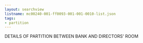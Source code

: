 ```yaml
---
layout: searchview
listname: mc00240-001-ff0093-001-001-0010-list.json
tags:
- partition
---
```

DETAILS OF PARTITION BETWEEN BANK AND DIRECTORS' ROOM